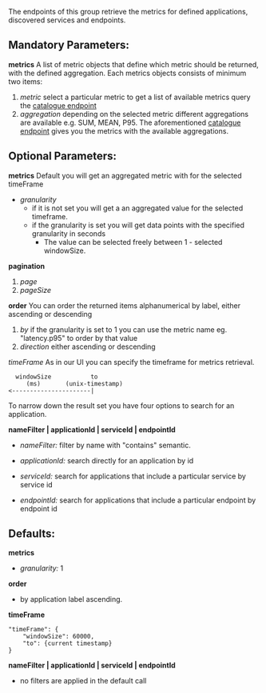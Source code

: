 The endpoints of this group retrieve the metrics for defined applications, discovered services and endpoints.

## Mandatory Parameters:

**metrics** A list of metric objects that define which metric should be returned, with the defined aggregation. Each metrics objects consists of minimum two items:
1. *metric* select a particular metric to get a list of available metrics query the [catalogue endpoint](https://instana.github.io/openapi/#operation/getMetricDefinitions)
2. *aggregation* depending on the selected metric different aggregations are available e.g. SUM, MEAN, P95. The aforementioned [catalogue endpoint](https://instana.github.io/openapi/#operation/getMetricDefinitions) gives you the metrics with the available aggregations.

## Optional Parameters:

**metrics** Default you will get an aggregated metric with for the selected timeFrame 

* *granularity* 
  * if it is not set you will get a an aggregated value for the selected timeframe. 
  * if the granularity is set you will get data points with the specified granularity in seconds
    * The value can be selected freely between 1 - selected windowSize.
 
   
**pagination**
1. *page*
2. *pageSize*



**order** You can order the returned items alphanumerical by label, either ascending or descending
1. *by* if the granularity is set to 1 you can use the metric name eg. "latency.p95" to order by that value
1. *direction* either ascending or descending

*timeFrame* As in our UI you can specify the timeframe for metrics retrieval.
```
  windowSize           to
     (ms)       (unix-timestamp)
<----------------------|
```

To narrow down the result set you have four options to search for an application.

**nameFilter | applicationId | serviceId | endpointId**

* *nameFilter:* filter by name with "contains" semantic.

* *applicationId:* search directly for an application by id 

* *serviceId:* search for applications that include a particular service by service id

* *endpointId:* search for applications that include a particular endpoint by endpoint id

## Defaults:

**metrics**
* *granularity:* 1

**order**
* by application label ascending.

**timeFrame**
```
"timeFrame": {
	"windowSize": 60000,
	"to": {current timestamp}
}
```

**nameFilter | applicationId | serviceId | endpointId**
* no filters are applied in the default call
